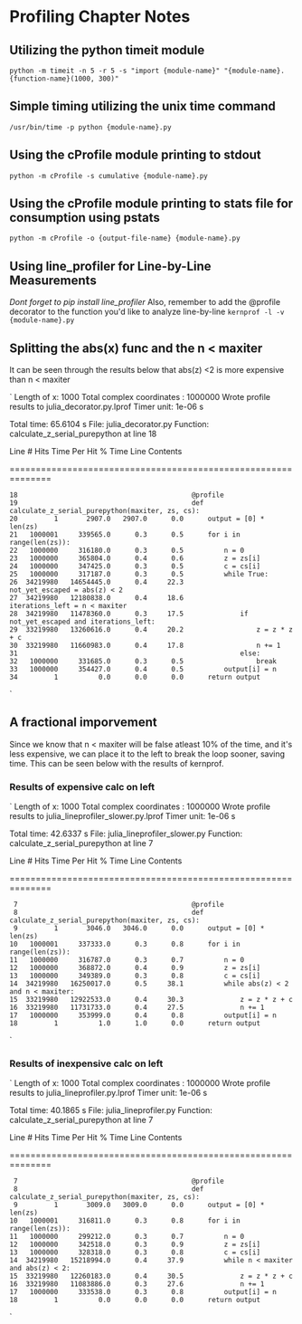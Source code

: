 # Profiling Chapter Notes

## Utilizing the python timeit module 
`
python -m timeit -n 5 -r 5 -s "import {module-name}" "{module-name}.{function-name}(1000, 300)"
`

## Simple timing utilizing the unix time command
`
/usr/bin/time -p python {module-name}.py
`

## Using the cProfile module printing to stdout
`
python -m cProfile -s cumulative {module-name}.py
`

## Using the cProfile module printing to stats file for consumption using pstats
`
python -m cProfile -o {output-file-name} {module-name}.py
`

## Using line_profiler for Line-by-Line Measurements
*Dont forget to pip install line_profiler*
Also, remember to add the @profile decorator to the function you'd like to analyze line-by-line
`
kernprof -l -v {module-name}.py
`
## Splitting the abs(x) func and the n < maxiter

It can be seen through the results below that abs(z) <2 is more expensive than n < maxiter 

`
Length of x: 1000
Total complex coordinates : 1000000
Wrote profile results to julia_decorator.py.lprof
Timer unit: 1e-06 s

Total time: 65.6104 s
File: julia_decorator.py
Function: calculate_z_serial_purepython at line 18

Line #      Hits         Time  Per Hit   % Time  Line Contents

==============================================================

    18                                           @profile
    19                                           def calculate_z_serial_purepython(maxiter, zs, cs):
    20         1       2907.0   2907.0      0.0      output = [0] * len(zs)
    21   1000001     339565.0      0.3      0.5      for i in range(len(zs)):
    22   1000000     316180.0      0.3      0.5          n = 0
    23   1000000     365804.0      0.4      0.6          z = zs[i]
    24   1000000     347425.0      0.3      0.5          c = cs[i]
    25   1000000     317187.0      0.3      0.5          while True:
    26  34219980   14654445.0      0.4     22.3              not_yet_escaped = abs(z) < 2
    27  34219980   12180838.0      0.4     18.6              iterations_left = n < maxiter
    28  34219980   11478360.0      0.3     17.5              if not_yet_escaped and iterations_left:
    29  33219980   13260616.0      0.4     20.2                  z = z * z + c
    30  33219980   11660983.0      0.4     17.8                  n += 1
    31                                                       else:
    32   1000000     331685.0      0.3      0.5                  break
    33   1000000     354427.0      0.4      0.5          output[i] = n
    34         1          0.0      0.0      0.0      return output
`

## A fractional imporvement

Since we know that n < maxiter will be false atleast 10% of the time, and it's less expensive, we can place it to the left to break the loop sooner, saving time.
This can be seen below with the results of kernprof. 

### Results of expensive calc on left

`
Length of x: 1000
Total complex coordinates : 1000000
Wrote profile results to julia_lineprofiler_slower.py.lprof
Timer unit: 1e-06 s

Total time: 42.6337 s
File: julia_lineprofiler_slower.py
Function: calculate_z_serial_purepython at line 7

 Line #      Hits         Time  Per Hit   % Time  Line Contents

==============================================================

     7                                           @profile
     8                                           def calculate_z_serial_purepython(maxiter, zs, cs):
     9         1       3046.0   3046.0      0.0      output = [0] * len(zs)
    10   1000001     337333.0      0.3      0.8      for i in range(len(zs)):
    11   1000000     316787.0      0.3      0.7          n = 0
    12   1000000     368872.0      0.4      0.9          z = zs[i]
    13   1000000     349389.0      0.3      0.8          c = cs[i]
    14  34219980   16250017.0      0.5     38.1          while abs(z) < 2 and n < maxiter:
    15  33219980   12922533.0      0.4     30.3              z = z * z + c
    16  33219980   11731733.0      0.4     27.5              n += 1
    17   1000000     353999.0      0.4      0.8          output[i] = n
    18         1          1.0      1.0      0.0      return output
`

### Results of inexpensive calc on left 

`
Length of x: 1000
Total complex coordinates : 1000000
Wrote profile results to julia_lineprofiler.py.lprof
Timer unit: 1e-06 s

Total time: 40.1865 s
File: julia_lineprofiler.py
Function: calculate_z_serial_purepython at line 7

Line #      Hits         Time  Per Hit   % Time  Line Contents

==============================================================

     7                                           @profile
     8                                           def calculate_z_serial_purepython(maxiter, zs, cs):
     9         1       3009.0   3009.0      0.0      output = [0] * len(zs)
    10   1000001     316811.0      0.3      0.8      for i in range(len(zs)):
    11   1000000     299212.0      0.3      0.7          n = 0
    12   1000000     342518.0      0.3      0.9          z = zs[i]
    13   1000000     328318.0      0.3      0.8          c = cs[i]
    14  34219980   15218994.0      0.4     37.9          while n < maxiter and abs(z) < 2:
    15  33219980   12260183.0      0.4     30.5              z = z * z + c
    16  33219980   11083886.0      0.3     27.6              n += 1
    17   1000000     333538.0      0.3      0.8          output[i] = n
    18         1          0.0      0.0      0.0      return output
`
